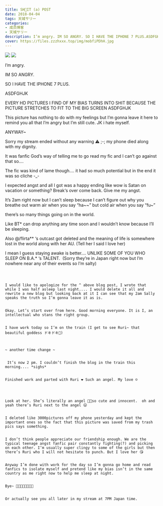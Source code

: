 ```yaml
---
title: SH🤫IT (a) POST
date: 2018-04-04
tags: 天城サリー
categories: 
- 成员博客
- 天城サリー
description: I’m angry. IM SO ANGRY. SO I HAVE THE IPHONE 7 PLUS.ASDFGHJKEVERY HD PICTURES I FIND OF MY BIAS TURNS INTO SHIT BECAUSE THE PICTURE STRETCHES TO FIT TO THE BIG SCREEN ASDFGHJK This picture has noth...
cover: https://files.zzzhxxx.top/img/mobfiPDhH.jpg 
---
```

![](https://files.zzzhxxx.top/img/mobfiPDhH.jpg)
![](https://files.zzzhxxx.top/img/mobhjwmt7.jpg)

I’m angry. 


IM SO ANGRY. 


SO I HAVE THE IPHONE 7 PLUS.


ASDFGHJK


EVERY HD PICTURES I FIND OF MY BIAS TURNS INTO SHIT BECAUSE THE PICTURE STRETCHES TO FIT TO THE BIG SCREEN ASDFGHJK 



This picture has nothing to do with my feelings but I’m gonna leave it here to remind you all that I’m angry but I’m still cute. JK i hate myself. 


ANYWAY~ 


Sorry my stream ended without any warning ⚠️ ;-; my phone died along with my dignity. 


It was fanfic God’s way of telling me to go read my fic and I can’t go against that so.... 


The fic was kind of lame though.... it had so much potential but in the end it was so cliche -_- 


I expected angst and all I got was a happy ending like wow is Satan on vacation or something? Break‘s over come back. Give me my angst. 


It’s 2am right now but I can’t sleep because I can’t figure out why you breathe out warm air when you say “ha~~” but cold air when you say “fu~” 


there’s so many things going on in the world.


Like BT* can drop anything any time soon and I wouldn’t know because I’ll be sleeping. 


Also @/flirta** ‘s outcast got deleted and the meaning of life is somewhere lost in the world along with her AU. (Tell her I said I love her) 


I mean I guess staying awake is better.... UNLIKE SOME OF YOU WHO SLEEP ON B.A.* ‘s TALENT. 
(Sorry they’re in Japan right now but I’m nowhere near any of their events so I’m salty) 




~~~~ currently 9am ~~~~



I would like to apologize for the ^ above blog post, I wrote that while I was half asleep last night.... I would delete it all and rewrite a new blog but looking back at it I can see that my 2am Sally speaks the truth so I’m gonna leave it as is. 


Okay. Let’s start over from here. Good morning everyone. It is I, an intellectual who stans the right group. 


I have work today so I’m on the train (I get to see Ruri~ that beautiful goddess ドキドキ💓)



~ another time change ~ 


 It’s now 2 pm. I couldn’t finish the blog in the train this morning.... *sighs* 


Finished work and parted with Ruri ❤️ Such an angel. My love ☺️




Look at her. She’s literally an angel 💓💓so cute and innocent.  oh and yeah there’s Ruri next to the angel 😛


I deleted like 3000pictures off my phone yesterday and kept the important ones so the fact that this picture was saved from my trash pics says something. 


I don’t think people appreciate our friendship enough. We are the typical teenage angst fanfic pair constantly fighting(?) and picking on each other. I’m usually super clingy to some of the girls but then there’s Ruri who I will not hesitate to punch. But I love her 😘 


Anyway I’m done with work for the day so I’m gonna go home and read fanfics to isolate myself and pretend like my bias isn’t in the same country as me right now to help me sleep at night. 


Bye~ 🤬🤬🤬🤬🤬🤬🤬🤬


Or actually see you all later in my stream at 7PM Japan time. 

























